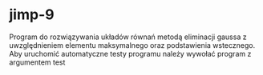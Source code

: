 # jimp-9
Program do rozwiązywania układów równań metodą eliminacji gaussa z uwzględnieniem elementu maksymalnego oraz podstawienia wstecznego. 
Aby uruchomić automatyczne testy programu należy wywołać program z argumentem test
